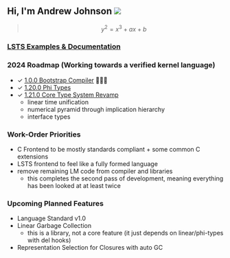 ## Hi, I'm Andrew Johnson ![](https://komarev.com/ghpvc/?username=andrew-johnson-4)

> $$ y^2 = x^3 + ax + b $$

### [LSTS Examples & Documentation](https://andrew-johnson-4.github.io/lsts-language-reference/)

### 2024 Roadmap (Working towards a verified kernel language)

* ✓ [1.0.0 Bootstrap Compiler](https://github.com/andrew-johnson-4/lambda-mountain/releases/tag/1.0.0) 🥳🎉🎁
* ✓ [1.20.0 Phi Types](https://github.com/andrew-johnson-4/lambda-mountain/releases/tag/1.20.0)
* ✓ [1.21.0 Core Type System Revamp](https://github.com/Lambda-Mountain-Compiler-Backend/lambda-mountain/releases/tag/1.21.0)
   * linear time unification
   * numerical pyramid through implication hierarchy
   * interface types

### Work-Order Priorities

* C Frontend to be mostly standards compliant + some common C extensions
* LSTS frontend to feel like a fully formed language
* remove remaining LM code from compiler and libraries
   * this completes the second pass of development, meaning everything has been looked at at least twice

### Upcoming Planned Features
* Language Standard v1.0
* Linear Garbage Collection
   * this is a library, not a core feature (it just depends on linear/phi-types with del hooks)
* Representation Selection for Closures with auto GC

